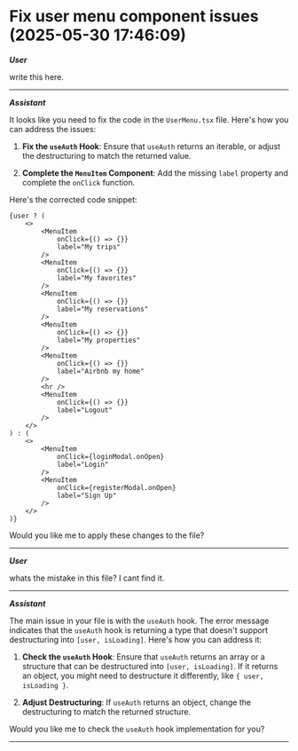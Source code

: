 <!-- Generated by SpecStory -->

# Fix user menu component issues (2025-05-30 17:46:09)

_**User**_

write this here.

---

_**Assistant**_

It looks like you need to fix the code in the `UserMenu.tsx` file. Here's how you can address the issues:

1. **Fix the `useAuth` Hook**: Ensure that `useAuth` returns an iterable, or adjust the destructuring to match the returned value.

2. **Complete the `MenuItem` Component**: Add the missing `label` property and complete the `onClick` function.

Here's the corrected code snippet:

```tsx
{user ? (
    <>
        <MenuItem
            onClick={() => {}}
            label="My trips"
        />
        <MenuItem
            onClick={() => {}}
            label="My favorites"
        />
        <MenuItem
            onClick={() => {}}
            label="My reservations"
        />
        <MenuItem
            onClick={() => {}}
            label="My properties"
        />
        <MenuItem
            onClick={() => {}}
            label="Airbnb my home"
        />
        <hr />
        <MenuItem
            onClick={() => {}}
            label="Logout"
        />
    </>
) : (
    <>
        <MenuItem
            onClick={loginModal.onOpen}
            label="Login"
        />
        <MenuItem
            onClick={registerModal.onOpen}
            label="Sign Up"
        />
    </>
)}
```

Would you like me to apply these changes to the file?

---

_**User**_

whats the mistake in this file? I cant find it.

---

_**Assistant**_

The main issue in your file is with the `useAuth` hook. The error message indicates that the `useAuth` hook is returning a type that doesn't support destructuring into `[user, isLoading]`. Here's how you can address it:

1. **Check the `useAuth` Hook**: Ensure that `useAuth` returns an array or a structure that can be destructured into `[user, isLoading]`. If it returns an object, you might need to destructure it differently, like `{ user, isLoading }`.

2. **Adjust Destructuring**: If `useAuth` returns an object, change the destructuring to match the returned structure.

Would you like me to check the `useAuth` hook implementation for you?

---

